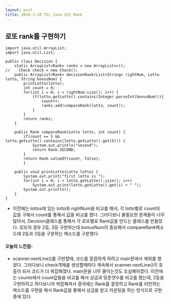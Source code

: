 ```yaml
---
layout: post
title: 2018-3-20 TIL Java 로또 Rank
---
```


## 로또 rank를 구현하기

```
import java.util.ArrayList;
import java.util.List;

public class Decision {
    static ArrayList<Rank> ranks = new ArrayList<>();
//    Check check = new Check();
    public ArrayList<Rank> decisionRank(List<String> rightNum, Lotto lotto, String bonusNum) {
        printLotto(lotto);
        int count = 0;
        for(int i = 0; i < rightNum.size(); i++) {
            if(lotto.getLotto().contains(Integer.parseInt(bonusNum))){
                count++;
                ranks.add(compareRank(lotto, count));
            }
        }
        return ranks;
    }

    public Rank compareRank(Lotto lotto, int count) {
        if(count == 5 && lotto.getLotto().contains(lotto.getLotto().get(5))) {
            System.out.println("second");
            return Rank.SECOND;
        }
        return Rank.valueOf(count, false);
        }

    public void printLotto(Lotto lotto) {
        System.out.print("first lotto is ");
        for(int i = 0; i < lotto.getLotto().size(); i++)
            System.out.print(lotto.getLotto().get(i) + " ");
        System.out.println();
    }
}

```
- 이전에는 lottos에 있는 lotto와 rightNum을 비교를 해서, 각 lotto별로 count의 값을 구해서 count를 통해서 값을 비교를 했다. 그러다보니 불필요한 문제들이 너무 많아서, Decision클래스를 통해서 각 로또별로 Rank값을 만드는 클래스를 만들었다. 로또의 경우 2등, 3등 구현하는데 bonusNum이 중요해서 compareRank메소드에 2등과 3등을 구분하는 메소드를 구분했다.

#### 오늘의 느낀점-
- scanner.nextLine()를 구현할때, 코드를 깔끔하게 하려고 main문에서 제외를 했었다. 그러다보니 check객체를 생성할때마다 계속해서 scanner.nextLine()이 호출이 되서 코드가 더 복잡해졌다. main문을 너무 줄이는것도 조심해야겠다. 이전에는 counts에서 count값들을 비교를 해서 상금과 맞춘갯수를 비교를 했는데, 2등을 구현하려고 하다보니까 복잡해져서 결국에는 Rank를 결정하고 Rank를 리턴하는 메소드를 구현을 해서 Rank값을 통해서 상금을 받고 카운팅을 하는 방식으로 구현중에 있다.

